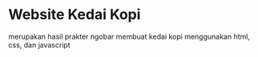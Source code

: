 # Website Kedai Kopi

merupakan hasil prakter ngobar membuat kedai kopi menggunakan html, css, dan javascript
